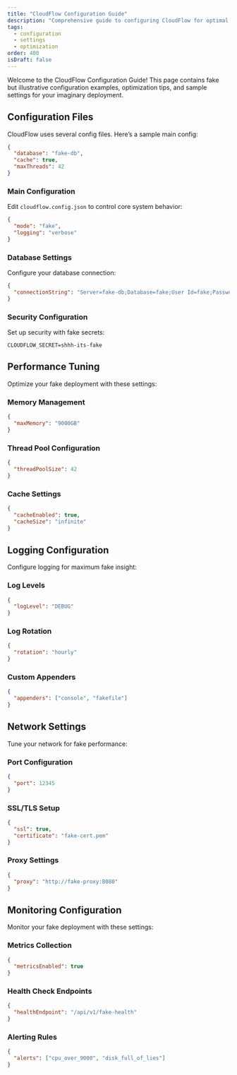 ```yaml
---
title: "CloudFlow Configuration Guide"
description: "Comprehensive guide to configuring CloudFlow for optimal performance"
tags:
  - configuration
  - settings
  - optimization
order: 400
isDraft: false
---
```

Welcome to the CloudFlow Configuration Guide! This page contains fake but illustrative configuration examples, optimization tips, and sample settings for your imaginary deployment.


## Configuration Files

CloudFlow uses several config files. Here’s a sample main config:

```json
{
  "database": "fake-db",
  "cache": true,
  "maxThreads": 42
}
```


### Main Configuration

Edit `cloudflow.config.json` to control core system behavior:

```json
{
  "mode": "fake",
  "logging": "verbose"
}
```


### Database Settings

Configure your database connection:

```json
{
  "connectionString": "Server=fake-db;Database=fake;User Id=fake;Password=fake;"
}
```


### Security Configuration

Set up security with fake secrets:

```env
CLOUDFLOW_SECRET=shhh-its-fake
```


## Performance Tuning

Optimize your fake deployment with these settings:


### Memory Management

```json
{
  "maxMemory": "9000GB"
}
```


### Thread Pool Configuration

```json
{
  "threadPoolSize": 42
}
```


### Cache Settings

```json
{
  "cacheEnabled": true,
  "cacheSize": "infinite"
}
```


## Logging Configuration

Configure logging for maximum fake insight:


### Log Levels

```json
{
  "logLevel": "DEBUG"
}
```


### Log Rotation

```json
{
  "rotation": "hourly"
}
```


### Custom Appenders

```json
{
  "appenders": ["console", "fakefile"]
}
```


## Network Settings

Tune your network for fake performance:


### Port Configuration

```json
{
  "port": 12345
}
```


### SSL/TLS Setup

```json
{
  "ssl": true,
  "certificate": "fake-cert.pem"
}
```


### Proxy Settings

```json
{
  "proxy": "http://fake-proxy:8080"
}
```


## Monitoring Configuration

Monitor your fake deployment with these settings:


### Metrics Collection

```json
{
  "metricsEnabled": true
}
```


### Health Check Endpoints

```json
{
  "healthEndpoint": "/api/v1/fake-health"
}
```


### Alerting Rules

```json
{
  "alerts": ["cpu_over_9000", "disk_full_of_lies"]
}
```